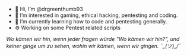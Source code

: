- 👋 Hi, I’m @drgreenthumb93
- 👀 I’m interested in gaming, ethical hacking, pentesting and coding.
- 🌱 I’m currently learning how to code and pentesting generally.
- ⚙️ Working on some Pentest related scripts
<!---
drgreenthumb93/drgreenthumb93 is a ✨ special ✨ repository because its `README.md` (this file) appears on your GitHub profile.
You can click the Preview link to take a look at your changes.
--->


 *Wo kämen wir hin, wenn jeder fragen würde "Wo kämen wir hin?", und keiner ginge um zu sehen, wohin wir kämen, wenn wir gingen. ¯\_(ツ)_/¯*
